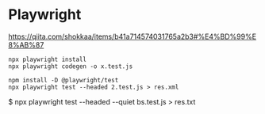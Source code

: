# Playwright 
https://qiita.com/shokkaa/items/b41a714574031765a2b3#%E4%BD%99%E8%AB%87


```
npx playwright install
npx playwright codegen -o x.test.js
```

```
npm install -D @playwright/test
npx playwright test --headed 2.test.js > res.xml
```

$ npx playwright test --headed --quiet bs.test.js > res.txt